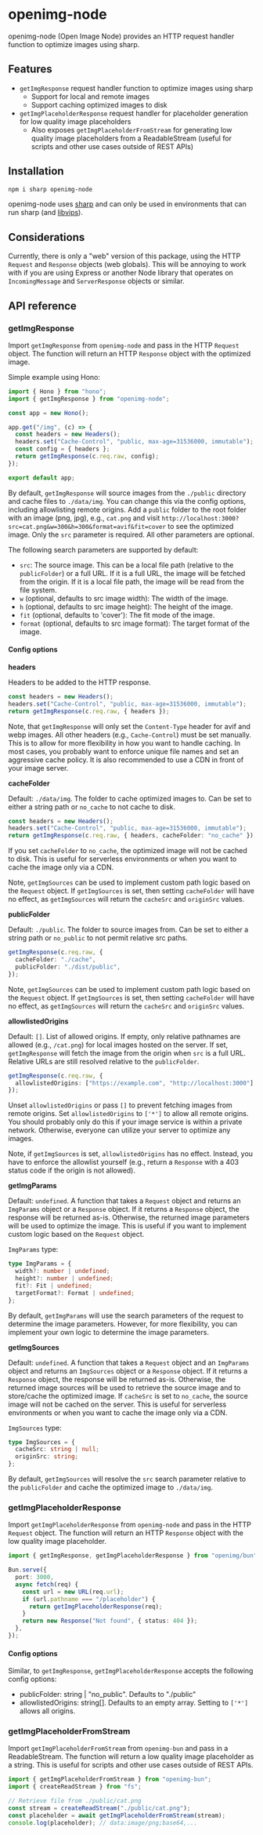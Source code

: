 # openimg-node

openimg-node (Open Image Node) provides an HTTP request handler function to optimize images using sharp.

## Features

- `getImgResponse` request handler function to optimize images using sharp
  - Support for local and remote images
  - Support caching optimized images to disk
- `getImgPlaceholderResponse` request handler for placeholder generation for low quality image placeholders
  - Also exposes `getImgPlaceholderFromStream` for generating low quality image placeholders from a ReadableStream (useful for scripts and other use cases outside of REST APIs)

## Installation

```bash
npm i sharp openimg-node
```

openimg-node uses [sharp](https://sharp.pixelplumbing.com) and can only be used in environments that can run sharp (and [libvips](https://github.com/libvips/libvips)).

## Considerations

Currently, there is only a "web" version of this package, using the HTTP `Request` and `Response` objects (web globals). This will be annoying to work with if you are using Express or another Node library that operates on `IncomingMessage` and `ServerResponse` objects or similar.

## API reference

### getImgResponse

Import `getImgResponse` from `openimg-node` and pass in the HTTP `Request` object. The function will return an HTTP `Response` object with the optimized image.

Simple example using Hono:

```typescript
import { Hono } from "hono";
import { getImgResponse } from "openimg-node";

const app = new Hono();

app.get("/img", (c) => {
  const headers = new Headers();
  headers.set("Cache-Control", "public, max-age=31536000, immutable");
  const config = { headers };
  return getImgResponse(c.req.raw, config);
});

export default app;
```

By default, `getImgResponse` will source images from the `./public` directory and cache files to `./data/img`. You can change this via the config options, including allowlisting remote origins. Add a `public` folder to the root folder with an image (png, jpg), e.g., `cat.png` and visit `http://localhost:3000?src=cat.png&w=300&h=300&format=avif&fit=cover` to see the optimized image. Only the `src` parameter is required. All other parameters are optional.

The following search parameters are supported by default:

- `src`: The source image. This can be a local file path (relative to the `publicFolder`) or a full URL. If it is a full URL, the image will be fetched from the origin. If it is a local file path, the image will be read from the file system.
- `w` (optional, defaults to src image width): The width of the image.
- `h` (optional, defaults to src image height): The height of the image.
- `fit` (optional, defaults to 'cover'): The fit mode of the image.
- `format` (optional, defaults to src image format): The target format of the image.

#### Config options

**headers**

Headers to be added to the HTTP response.

```typescript
const headers = new Headers();
headers.set("Cache-Control", "public, max-age=31536000, immutable");
return getImgResponse(c.req.raw, { headers });
```

Note, that `getImgResponse` will only set the `Content-Type` header for avif and webp images. All other headers (e.g., `Cache-Control`) must be set manually. This is to allow for more flexibility in how you want to handle caching. In most cases, you probably want to enforce unique file names and set an aggressive cache policy. It is also recommended to use a CDN in front of your image server.

**cacheFolder**

Default: `./data/img`. The folder to cache optimized images to. Can be set to either a string path or `no_cache` to not cache to disk.

```typescript
const headers = new Headers();
headers.set("Cache-Control", "public, max-age=31536000, immutable");
return getImgResponse(c.req.raw, { headers, cacheFolder: "no_cache" });
```

If you set `cacheFolder` to `no_cache`, the optimized image will not be cached to disk. This is useful for serverless environments or when you want to cache the image only via a CDN.

Note, `getImgSources` can be used to implement custom path logic based on the `Request` object. If `getImgSources` is set, then setting `cacheFolder` will have no effect, as `getImgSources` will return the `cacheSrc` and `originSrc` values.

**publicFolder**

Default: `./public`. The folder to source images from. Can be set to either a string path or `no_public` to not permit relative src paths.

```typescript
getImgResponse(c.req.raw, {
  cacheFolder: "./cache",
  publicFolder: "./dist/public",
});
```

Note, `getImgSources` can be used to implement custom path logic based on the `Request` object. If `getImgSources` is set, then setting `cacheFolder` will have no effect, as `getImgSources` will return the `cacheSrc` and `originSrc` values.

**allowlistedOrigins**

Default: `[]`. List of allowed origins. If empty, only relative pathnames are allowed (e.g., `/cat.png`) for local images hosted on the server. If set, `getImgResponse` will fetch the image from the origin when `src` is a full URL. Relative URLs are still resolved relative to the `publicFolder`.

```typescript
getImgResponse(c.req.raw, {
  allowlistedOrigins: ["https://example.com", "http://localhost:3000"],
});
```

Unset `allowlistedOrigins` or pass `[]` to prevent fetching images from remote origins. Set `allowlistedOrigins` to `['*']` to allow all remote origins. You should probably only do this if your image service is within a private network. Otherwise, everyone can utilize your server to optimize any images.

Note, if `getImgSources` is set, `allowlistedOrigins` has no effect. Instead, you have to enforce the allowlist yourself (e.g., return a `Response` with a 403 status code if the origin is not allowed).

**getImgParams**

Default: `undefined`. A function that takes a `Request` object and returns an `ImgParams` object or a `Response` object. If it returns a `Response` object, the response will be returned as-is. Otherwise, the returned image parameters will be used to optimize the image. This is useful if you want to implement custom logic based on the `Request` object.

`ImgParams` type:

```typescript
type ImgParams = {
  width?: number | undefined;
  height?: number | undefined;
  fit?: Fit | undefined;
  targetFormat?: Format | undefined;
};
```

By default, `getImgParams` will use the search parameters of the request to determine the image parameters. However, for more flexibility, you can implement your own logic to determine the image parameters.

**getImgSources**

Default: `undefined`. A function that takes a `Request` object and an `ImgParams` object and returns an `ImgSources` object or a `Response` object. If it returns a `Response` object, the response will be returned as-is. Otherwise, the returned image sources will be used to retrieve the source image and to store/cache the optimized image. If `cacheSrc` is set to `no_cache`, the source image will not be cached on the server. This is useful for serverless environments or when you want to cache the image only via a CDN.

`ImgSources` type:

```typescript
type ImgSources = {
  cacheSrc: string | null;
  originSrc: string;
};
```

By default, `getImgSources` will resolve the `src` search parameter relative to the `publicFolder` and cache the optimized image to `./data/img`.

### getImgPlaceholderResponse

Import `getImgPlaceholderResponse` from `openimg-node` and pass in the HTTP `Request` object. The function will return an HTTP `Response` object with the low quality image placeholder.

```typescript
import { getImgResponse, getImgPlaceholderResponse } from "openimg/bun";

Bun.serve({
  port: 3000,
  async fetch(req) {
    const url = new URL(req.url);
    if (url.pathname === "/placeholder") {
      return getImgPlaceholderResponse(req);
    }
    return new Response("Not found", { status: 404 });
  },
});
```

#### Config options

Similar, to `getImgResponse`, `getImgPlaceholderResponse` accepts the following config options:

- publicFolder: string | "no_public". Defaults to "./public"
- allowlistedOrigins: string[]. Defaults to an empty array. Setting to `['*']` allows all origins.

### getImgPlaceholderFromStream

Import `getImgPlaceholderFromStream` from `openimg-bun` and pass in a ReadableStream. The function will return a low quality image placeholder as a string. This is useful for scripts and other use cases outside of REST APIs.

```typescript
import { getImgPlaceholderFromStream } from "openimg-bun";
import { createReadStream } from "fs";

// Retrieve file from ./public/cat.png
const stream = createReadStream("./public/cat.png");
const placeholder = await getImgPlaceholderFromStream(stream);
console.log(placeholder); // data:image/png;base64,...
```
